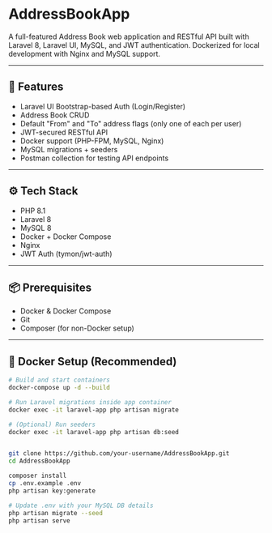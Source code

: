 # AddressBookApp

A full-featured Address Book web application and RESTful API built with Laravel 8, Laravel UI, MySQL, and JWT authentication. Dockerized for local development with Nginx and MySQL support.

---

## 🚀 Features

- Laravel UI Bootstrap-based Auth (Login/Register)
- Address Book CRUD
- Default "From" and "To" address flags (only one of each per user)
- JWT-secured RESTful API
- Docker support (PHP-FPM, MySQL, Nginx)
- MySQL migrations + seeders
- Postman collection for testing API endpoints

---

## ⚙️ Tech Stack

- PHP 8.1
- Laravel 8
- MySQL 8
- Docker + Docker Compose
- Nginx
- JWT Auth (tymon/jwt-auth)

---

## 📦 Prerequisites

- Docker & Docker Compose
- Git
- Composer (for non-Docker setup)

---

## 🐳 Docker Setup (Recommended)

```bash
# Build and start containers
docker-compose up -d --build

# Run Laravel migrations inside app container
docker exec -it laravel-app php artisan migrate

# (Optional) Run seeders
docker exec -it laravel-app php artisan db:seed


git clone https://github.com/your-username/AddressBookApp.git
cd AddressBookApp

composer install
cp .env.example .env
php artisan key:generate

# Update .env with your MySQL DB details
php artisan migrate --seed
php artisan serve
